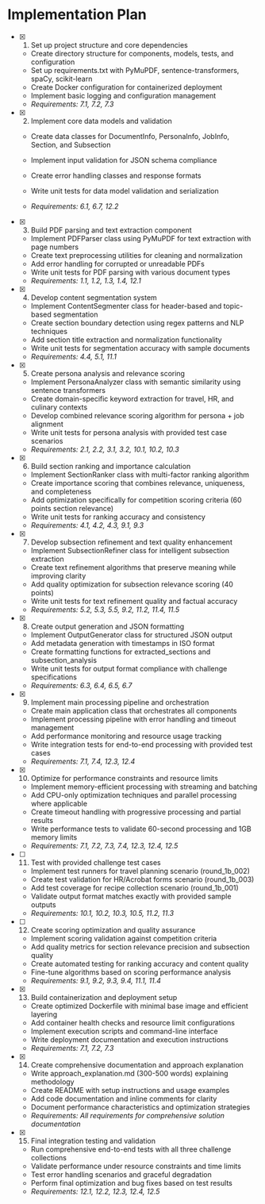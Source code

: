 # Implementation Plan

- [x] 1. Set up project structure and core dependencies

  - Create directory structure for components, models, tests, and configuration
  - Set up requirements.txt with PyMuPDF, sentence-transformers, spaCy, scikit-learn
  - Create Docker configuration for containerized deployment
  - Implement basic logging and configuration management
  - _Requirements: 7.1, 7.2, 7.3_

- [x] 2. Implement core data models and validation

  - Create data classes for DocumentInfo, PersonaInfo, JobInfo, Section, and Subsection
  - Implement input validation for JSON schema compliance
  - Create error handling classes and response formats
  - Write unit tests for data model validation and serialization

  - _Requirements: 6.1, 6.7, 12.2_

- [x] 3. Build PDF parsing and text extraction component


  - Implement PDFParser class using PyMuPDF for text extraction with page numbers
  - Create text preprocessing utilities for cleaning and normalization
  - Add error handling for corrupted or unreadable PDFs
  - Write unit tests for PDF parsing with various document types
  - _Requirements: 1.1, 1.2, 1.3, 1.4, 12.1_

- [x] 4. Develop content segmentation system

  - Implement ContentSegmenter class for header-based and topic-based segmentation
  - Create section boundary detection using regex patterns and NLP techniques
  - Add section title extraction and normalization functionality
  - Write unit tests for segmentation accuracy with sample documents
  - _Requirements: 4.4, 5.1, 11.1_

- [x] 5. Create persona analysis and relevance scoring



  - Implement PersonaAnalyzer class with semantic similarity using sentence transformers
  - Create domain-specific keyword extraction for travel, HR, and culinary contexts
  - Develop combined relevance scoring algorithm for persona + job alignment
  - Write unit tests for persona analysis with provided test case scenarios
  - _Requirements: 2.1, 2.2, 3.1, 3.2, 10.1, 10.2, 10.3_

- [x] 6. Build section ranking and importance calculation

  - Implement SectionRanker class with multi-factor ranking algorithm
  - Create importance scoring that combines relevance, uniqueness, and completeness
  - Add optimization specifically for competition scoring criteria (60 points section relevance)
  - Write unit tests for ranking accuracy and consistency
  - _Requirements: 4.1, 4.2, 4.3, 9.1, 9.3_

- [x] 7. Develop subsection refinement and text quality enhancement

  - Implement SubsectionRefiner class for intelligent subsection extraction
  - Create text refinement algorithms that preserve meaning while improving clarity
  - Add quality optimization for subsection relevance scoring (40 points)
  - Write unit tests for text refinement quality and factual accuracy
  - _Requirements: 5.2, 5.3, 5.5, 9.2, 11.2, 11.4, 11.5_

- [x] 8. Create output generation and JSON formatting

  - Implement OutputGenerator class for structured JSON output
  - Add metadata generation with timestamps in ISO format
  - Create formatting functions for extracted_sections and subsection_analysis
  - Write unit tests for output format compliance with challenge specifications
  - _Requirements: 6.3, 6.4, 6.5, 6.7_

- [x] 9. Implement main processing pipeline and orchestration

  - Create main application class that orchestrates all components
  - Implement processing pipeline with error handling and timeout management
  - Add performance monitoring and resource usage tracking
  - Write integration tests for end-to-end processing with provided test cases
  - _Requirements: 7.1, 7.4, 12.3, 12.4_

- [x] 10. Optimize for performance constraints and resource limits

  - Implement memory-efficient processing with streaming and batching
  - Add CPU-only optimization techniques and parallel processing where applicable
  - Create timeout handling with progressive processing and partial results
  - Write performance tests to validate 60-second processing and 1GB memory limits
  - _Requirements: 7.1, 7.2, 7.3, 7.4, 12.3, 12.4, 12.5_

- [ ] 11. Test with provided challenge test cases

  - Implement test runners for travel planning scenario (round_1b_002)
  - Create test validation for HR/Acrobat forms scenario (round_1b_003)
  - Add test coverage for recipe collection scenario (round_1b_001)
  - Validate output format matches exactly with provided sample outputs
  - _Requirements: 10.1, 10.2, 10.3, 10.5, 11.2, 11.3_

- [ ] 12. Create scoring optimization and quality assurance

  - Implement scoring validation against competition criteria
  - Add quality metrics for section relevance precision and subsection quality
  - Create automated testing for ranking accuracy and content quality
  - Fine-tune algorithms based on scoring performance analysis
  - _Requirements: 9.1, 9.2, 9.3, 9.4, 11.1, 11.4_

- [x] 13. Build containerization and deployment setup

  - Create optimized Dockerfile with minimal base image and efficient layering
  - Add container health checks and resource limit configurations
  - Implement execution scripts and command-line interface
  - Write deployment documentation and execution instructions
  - _Requirements: 7.1, 7.2, 7.3_

- [x] 14. Create comprehensive documentation and approach explanation

  - Write approach_explanation.md (300-500 words) explaining methodology
  - Create README with setup instructions and usage examples
  - Add code documentation and inline comments for clarity
  - Document performance characteristics and optimization strategies
  - _Requirements: All requirements for comprehensive solution documentation_

- [x] 15. Final integration testing and validation
  - Run comprehensive end-to-end tests with all three challenge collections
  - Validate performance under resource constraints and time limits
  - Test error handling scenarios and graceful degradation
  - Perform final optimization and bug fixes based on test results
  - _Requirements: 12.1, 12.2, 12.3, 12.4, 12.5_
